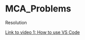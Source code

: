 # MCA_Problems
Resolution

[Link to video 1: How to use VS Code](https://www.youtube.com/watch?v=sz2EM-gkEs0)
